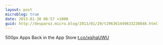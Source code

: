```yaml
---
layout: post
microblog: true
date: 2013-01-30 06:57 +1000
guid: http://desparoz.micro.blog/2013/01/29/t296361449633230848.html
---
```

500px Apps Back in the App Store [t.co/xqjhaUWU](http://t.co/xqjhaUWU)
